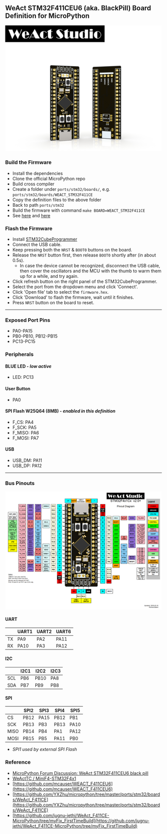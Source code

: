 ## WeAct STM32F411CEU6 (aka. BlackPill) Board Definition for MicroPython

![](./docs/F411CE_TOP_BOTTOM.png)

### Build the Firmware
* Install the dependencies
* Clone the official MicroPython repo
* Build cross compiler
* Create a folder under `ports/stm32/boards/`, e.g. `ports/stm32/boards/WEACT_STM32F411CE`
* Copy the definition files to the above folder
* Back to path `ports/stm32`
* Build the firmware with command `make BOARD=WEACT_STM32F411CE`
* See [here](https://github.com/micropython/micropython/wiki/Getting-Started)
and [here](https://github.com/micropython/micropython/wiki/Building-Micropython-Binaries)

### Flash the Firmware

* Install [STM32CubeProgrammer](https://www.st.com/zh/development-tools/stm32cubeprog.html)
* Connect the USB cable.
* Keep pressing both the `NRST` & `BOOT0` buttons on the board.
* Release the `NRST` button first, then release `BOOT0` shortly after (in about 0.5s).
  * In case the device cannot be recognized, disconnect the USB cable, then cover the oscillators and the MCU with the thumb to warm them up for a while, and try again.
* Click refresh button on the right panel of the STM32CubeProgrammer.
* Select the port from the dropdown menu and click 'Connect'.
* Click 'Open file' tab to select the `firmware.hex`.
* Click 'Download' to flash the firmware, wait until it finishes.
* Press `NRST` button on the board to reset.

---

### Exposed Port Pins

* PA0-PA15
* PB0-PB10, PB12-PB15
* PC13-PC15

### Peripherals

#### BLUE LED - _low active_

* LED: PC13

#### User Button

* PA0

#### SPI Flash W25Q64 (8MB) - _enabled in this definition_

* F_CS: PA4
* F_SCK: PA5
* F_MISO: PA6
* F_MOSI: PA7

#### USB

* USB_DM: PA11
* USB_DP: PA12

---

### Bus Pinouts

![](./docs/STM32F4x1_PinoutDiagram_RichardBalint.png)

#### UART

|       | UART1 | UART2 | UART6 |
|-------|-------|-------|-------|
|  TX   |  PA9  |  PA2  |  PA11 |
|  RX   |  PA10 |  PA3  |  PA12 |

#### I2C

|       | I2C1  |  I2C2 | I2C3  |
|-------|-------|-------|-------|
|  SCL  |  PB6  |  PB10 |  PA8  |
|  SDA  |  PB7  |  PB9  |  PB8  |

#### SPI

|       | SPI2  | SPI3  | SPI4  | SPI5  |
|-------|-------|-------|-------|-------|
|  CS   |  PB12 |  PA15 |  PB12 |  PB1  |
|  SCK  |  PB13 |  PB3  |  PB13 |  PA10 |
|  MISO |  PB14 |  PB4  |  PA1  |  PA12 |
|  MOSI |  PB15 |  PB5  |  PA11 |  PB0  |
  * _SPI1 used by external SPI Flash_


### Reference

* [MicroPython Forum Discussion: WeAct STM32F411CEU6 black pill](https://forum.micropython.org/viewtopic.php?f=12&t=7154)
* [WeActTC / MiniF4-STM32F4x1](https://github.com/WeActTC/MiniF4-STM32F4x1/tree/master/SDK/STM32F411CEU6/MicroPython/WeAct_F411CE)
* [https://github.com/mcauser/WEACT_F411CEU6](https://github.com/mcauser/WEACT_F411CEU6)
* [https://github.com/YXZhu/micropython/tree/master/ports/stm32/boards/WeAct_F411CE](https://github.com/YXZhu/micropython/tree/master/ports/stm32/boards/WeAct_F411CE)
* [https://github.com/jugnu-jethi/WeAct_F411CE-MicroPython/tree/myFix_FirstTimeBuild](https://github.com/jugnu-jethi/WeAct_F411CE-MicroPython/tree/myFix_FirstTimeBuild)
